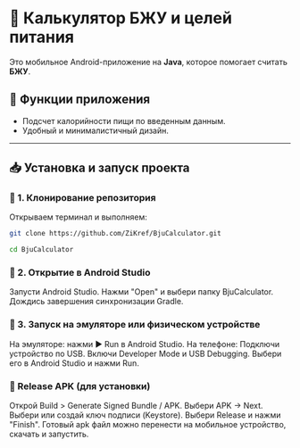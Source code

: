 # 🥗 Калькулятор БЖУ и целей питания

Это мобильное Android-приложение на **Java**, которое помогает считать **БЖУ**.

## 🚀 Функции приложения
- Подсчет калорийности пищи по введенным данным.
- Удобный и минималистичный дизайн.

---

## 📥 Установка и запуск проекта

### 🔹 1. Клонирование репозитория
Открываем терминал и выполняем:
```sh
git clone https://github.com/ZiKref/BjuCalculator.git
```
```sh
cd BjuCalculator
```
### 🔹 2. Открытие в Android Studio
Запусти Android Studio.
Нажми "Open" и выбери папку BjuCalculator.
Дождись завершения синхронизации Gradle.

### 🔹 3. Запуск на эмуляторе или физическом устройстве
На эмуляторе: нажми ▶️ Run в Android Studio.
На телефоне:
Подключи устройство по USB.
Включи Developer Mode и USB Debugging.
Выбери его в Android Studio и нажми Run.

### 🔹 Release APK (для установки)
Открой Build > Generate Signed Bundle / APK.
Выбери APK → Next.
Выбери или создай ключ подписи (Keystore).
Выбери Release и нажми "Finish".
Готовый apk файл можно перенести на мобильное устройство, скачать и запустить.
